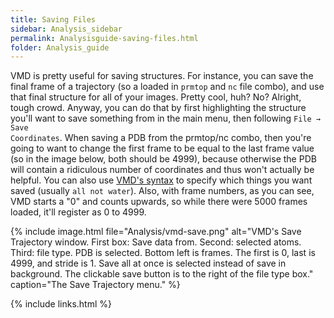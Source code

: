 ```yaml
---
title: Saving Files
sidebar: Analysis_sidebar
permalink: Analysisguide-saving-files.html
folder: Analysis_guide
---
```


<link rel="stylesheet" href="css/theme-purple.css">

VMD is pretty useful for saving structures.
For instance, you can save the final frame of a trajectory
(so a loaded in `prmtop` and `nc` file combo), and use that final structure for
all of your images.
Pretty cool, huh? No? Alright, tough crowd.
Anyway, you can do that by first highlighting the structure you'll want to save
something from in the main menu, then following
<code>File &rarr; Save Coordinates</code>.
When saving a PDB from the prmtop/nc combo, then you're going to want to change
the first frame to be equal to the last frame value
(so in the image below, both should be 4999), because otherwise the PDB will
contain a ridiculous number of coordinates and thus won't actually be helpful.
You can also use [VMD's syntax](Analysisguide-graphical-reps.html#syntax)
to specify which things you want saved (usually `all not water`).
Also, with frame numbers, as you can see, VMD starts a "0" and counts upwards,
so while there were 5000 frames loaded, it'll register as 0 to 4999.

{% include image.html file="Analysis/vmd-save.png"
alt="VMD's Save Trajectory window. First box: Save data from. Second:
selected atoms. Third: file type. PDB is selected. Bottom left is frames.
The first is 0, last is 4999, and stride is 1. Save all at once is selected
instead of save in background. The clickable save button is to the right of the
file type box." caption="The Save Trajectory menu." %}


{% include links.html %}
